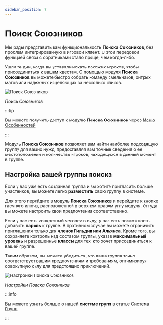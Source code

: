 ```yaml
---
sidebar_position: 7
---
```


# Поиск Союзников

Мы рады представить вам функциональность **Поиска Союзников**, без проблем интегрированную в игровой клиент. С этой передовой функцией связи с соратниками стало проще, чем когда-либо.

Ушли те дни, когда вы уставали искать похожих игроков, чтобы присоединиться к вашим квестам. С помощью модуля **Поиска Союзников** вы можете быстро собрать команду смельчаков, хитрых магов или надежных исцеляющих за несколько кликов.

![Поиск Союзников](/img/client-features/search-party.jpg)

_Поиск Союзников_

:::tip

Вы можете получить доступ к модулю **Поиска Союзников** через [Меню Особенностей](/client-features/especial-menu).

:::

Модуль **Поиска Союзников** позволяет вам найти наиболее подходящую группу для ваших нужд, предоставляя вам точные сведения о ее местоположении и количестве игроков, находящихся в данный момент в группе.

## Настройка вашей группы поиска

Если у вас уже есть созданная группа и вы хотите пригласить больше участников, вы можете легко **разместить** свою группу в системе.

Для этого перейдите в модуль **Поиска Союзников** и перейдите к кнопке гаечного ключа, расположенной в верхнем правом углу модуля. Оттуда вы можете настроить свои предпочтения соответственно.

Если у вас есть конкретный человек в виду, у вас есть возможность добавить **пароль** к группе. В противном случае вы можете ограничить приглашения только для **членов Гильдии или Альянса**. Кроме того, вы сохраняете контроль над составом группы, указав **максимальный уровень** и разрешенные **классы** для тех, кто хочет присоединиться к вашей группе.

Таким образом, вы можете убедиться, что ваша группа точно соответствует вашим предпочтениям и требованиям, оптимизируя совокупную силу для предстоящих приключений.

![Настройки Поиска Союзников](/img/client-features/search-party-settings.jpg)

_Настройки Поиска Союзников_

:::info

Вы можете узнать больше о нашей **системе групп** в статье [Система Групп](/gameplay-systems/party-system).

:::
